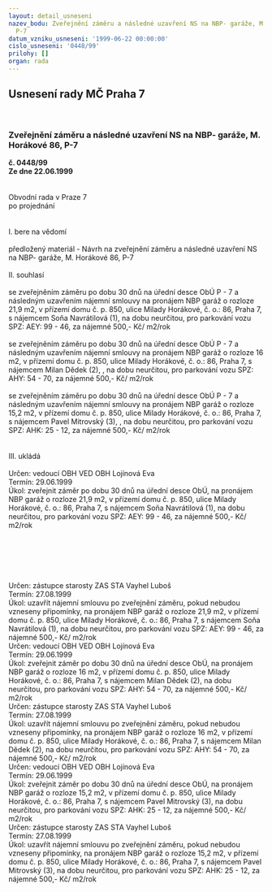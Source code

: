 ```yaml
---
layout: detail_usneseni
nazev_bodu: Zveřejnění záměru a následné uzavření NS na NBP- garáže, M. Horákové 86,
  P-7
datum_vzniku_usneseni: '1999-06-22 00:00:00'
cislo_usneseni: '0448/99'
prilohy: []
organ: rada
---
```

<div id="ucUsn_pList" class="usn">
	<span><h2>Usnesení rady MČ Praha 7 </h2>
<br></span><div class="standBody">
<span><h3>Zveřejnění záměru a následné uzavření NS na NBP- garáže, M. Horákové 86, P-7</h3></span><div class="center">
		<strong>č. 0448/99</strong><br>
	</div>
<div class="center">
		<strong>Ze dne 22.06.1999</strong><br><br>
	</div>
<br>Obvodní rada v Praze 7<br>po projednání<br><br><br>I.	bere na vědomí<br><br> předložený materiál - Návrh na zveřejnění záměru a následné uzavření NS na NBP- garáže, M. Horákové 86, P-7<br><br>II.	souhlasí <br><br>se zveřejněním záměru po dobu 30 dnů na úřední desce ObÚ P - 7 a následným uzavřením nájemní smlouvy na pronájem NBP garáž o rozloze 21,9 m2, v přízemí domu č. p. 850, ulice Milady Horákové, č. o.: 86, Praha 7, s nájemcem Soňa Navrátilová (1),  na dobu  neurčitou, pro parkování vozu SPZ: AEY: 99 - 46, za nájemné 500,- Kč/ m2/rok<br><br>se zveřejněním záměru po dobu 30 dnů na úřední desce ObÚ P - 7 a následným uzavřením nájemní smlouvy na pronájem NBP garáž o rozloze 16 m2, v přízemí domu č. p. 850, ulice Milady Horákové, č. o.: 86, Praha 7, s nájemcem Milan Dědek (2), , na dobu neurčitou, pro parkování vozu SPZ: AHY: 54 - 70, za nájemné 500,- Kč/ m2/rok<br><br>se zveřejněním záměru po dobu 30 dnů na úřední desce ObÚ P - 7 a následným uzavřením nájemní smlouvy na pronájem NBP garáž o rozloze 15,2 m2, v přízemí domu č. p. 850, ulice Milady Horákové, č. o.: 86, Praha 7, s nájemcem Pavel Mitrovský (3), , na dobu neurčitou, pro parkování vozu SPZ: AHK: 25 - 12, za nájemné 500,- Kč/ m2/rok<br><br><br>III.	ukládá <br><br> Určen:	vedoucí OBH	VED OBH Lojínová Eva<br>Termín: 29.06.1999<br>Úkol:	zveřejnit záměr po dobu 30 dnů na úřední desce ObÚ, na pronájem NBP garáž o rozloze 21,9 m2, v přízemí domu č. p. 850, ulice Milady Horákové, č. o.: 86, Praha 7, s nájemcem Soňa Navrátilová (1), na dobu  neurčitou, pro parkování vozu SPZ: AEY: 99 - 46, za nájemné 500,- Kč/ m2/rok <br> <br><br><br><br><br><br> Určen:	zástupce starosty	ZAS STA Vayhel Luboš<br>Termín: 27.08.1999<br>Úkol:	uzavřít nájemní smlouvu po zveřejnění záměru, pokud nebudou vzneseny připomínky, na pronájem NBP garáž o rozloze 21,9 m2, v přízemí domu č. p. 850, ulice Milady Horákové, č. o.: 86, Praha 7, s nájemcem Soňa Navrátilová (1), na dobu  neurčitou, pro parkování vozu SPZ: AEY: 99 - 46, za nájemné 500,- Kč/ m2/rok <br>  Určen:	vedoucí OBH	VED OBH Lojínová Eva<br>Termín: 29.06.1999<br>Úkol:	zveřejnit záměr po dobu 30 dnů na úřední desce ObÚ, na pronájem NBP garáž o rozloze 16 m2, v přízemí domu č. p. 850, ulice Milady Horákové, č. o.: 86, Praha 7, s nájemcem Milan Dědek (2), na dobu neurčitou, pro parkování vozu SPZ: AHY: 54 - 70, za nájemné 500,- Kč/ m2/rok  <br>  Určen:	zástupce starosty	ZAS STA Vayhel Luboš<br>Termín: 27.08.1999<br>Úkol:	uzavřít nájemní smlouvu po zveřejnění záměru, pokud nebudou vzneseny připomínky, na pronájem NBP garáž o rozloze 16 m2, v přízemí domu č. p. 850, ulice Milady Horákové, č. o.: 86, Praha 7, s nájemcem Milan Dědek (2), na dobu neurčitou, pro parkování vozu SPZ: AHY: 54 - 70, za nájemné 500,- Kč/ m2/rok <br>  Určen:	vedoucí OBH	VED OBH Lojínová Eva<br>Termín: 29.06.1999<br>Úkol:	zveřejnit záměr po dobu 30 dnů na úřední desce ObÚ, na pronájem NBP garáž o rozloze 15,2 m2, v přízemí domu č. p. 850, ulice Milady Horákové, č. o.: 86, Praha 7, s nájemcem Pavel Mitrovský (3), na dobu neurčitou, pro parkování vozu SPZ: AHK: 25 - 12, za nájemné 500,- Kč/ m2/rok<br>  Určen:	zástupce starosty	ZAS STA Vayhel Luboš<br>Termín: 27.08.1999<br>Úkol:	uzavřít nájemní smlouvu po zveřejnění záměru, pokud nebudou vzneseny připomínky, na pronájem NBP garáž o rozloze 15,2 m2, v přízemí domu č. p. 850, ulice Milady Horákové, č. o.: 86, Praha 7, s nájemcem Pavel Mitrovský (3), na dobu neurčitou, pro parkování vozu SPZ: AHK: 25 - 12, za nájemné 500,- Kč/ m2/rok<br>
</div>
</div>